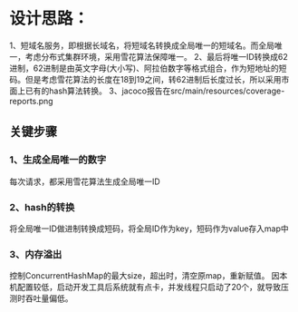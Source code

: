 # 设计思路：

1、短域名服务，即根据长域名，将短域名转换成全局唯一的短域名。而全局唯一，考虑分布式集群环境，采用雪花算法保障唯一。 
2、最后将唯一ID转换成62进制，62进制是由英文字母(大小写)、阿拉伯数字等格式组合，作为短地址的短码。但是考虑雪花算法的长度在18到19之间，转62进制后长度过长，所以采用市面上已有的hash算法转换。
3、jacoco报告在src/main/resources/coverage-reports.png
## 关键步骤

### 1、生成全局唯一的数字

每次请求，都采用雪花算法生成全局唯一ID

### 2、hash的转换

将全局唯一ID做进制转换成短码，将全局ID作为key，短码作为value存入map中

### 3、内存溢出

控制ConcurrentHashMap的最大size，超出时，清空原map，重新赋值。
因本机配置较低，启动开发工具后系统就有点卡，并发线程只启动了20个，就导致压测时吞吐量偏低。